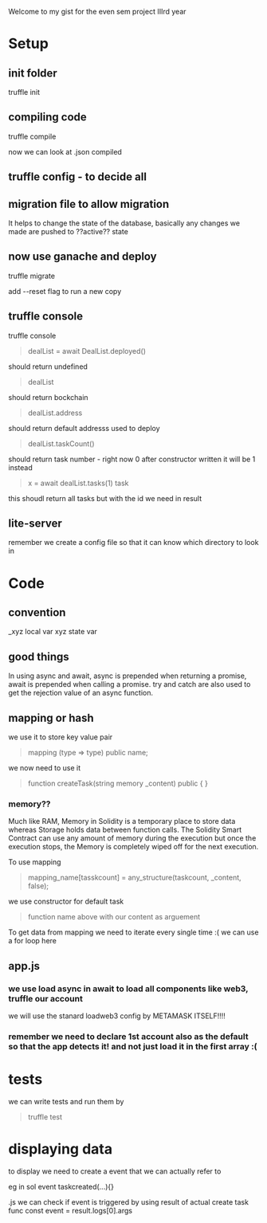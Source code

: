 Welcome to my gist for the even sem project IIIrd year

# Setup

## init folder
truffle init

## compiling code
truffle compile

now we can look at .json compiled

## truffle config - to decide all

## migration file to allow migration
It helps to change the state of the database, basically any changes we made are pushed to ??active?? state

## now use ganache and deploy
truffle migrate

add --reset flag to run a new copy

## truffle console
truffle console

> dealList = await DealList.deployed()

should return undefined

> dealList

should return bockchain

> dealList.address

should return default addresss used to deploy

> dealList.taskCount()

should return task number - right now 0
after constructor written it will be 1 instead


> x = await dealList.tasks(1)
> task

this shoudl return all tasks but with the id we need in result

## lite-server
remember we create a config file so that it can know which directory to look in

# Code

## convention
_xyz local var
xyz state var

## good things
In using async and await, async is prepended when returning a promise, await is prepended when calling a promise. try and catch are also used to get the rejection value of an async function.

## mapping or hash
we use it to store key value pair
> mapping (type => type) public name;

we now need to use it
>function createTask(string memory _content) public {
}


### memory??
Much like RAM, Memory in Solidity is a temporary place to store data whereas Storage holds data between function calls. The Solidity Smart Contract can use any amount of memory during the execution but once the execution stops, the Memory is completely wiped off for the next execution.


To use mapping
> mapping_name[tasskcount] = any_structure(taskcount, _content, false);

we use constructor for default task
> function name above with our content as arguement


To get data from mapping
we need to iterate every single time :(
we can use a for loop here

## app.js

### we use load async in await to load all components like web3, truffle our account
we will use the stanard loadweb3 config by METAMASK ITSELF!!!!

### remember we need to declare 1st account also as the default so that the app detects it! and not just load it in the first array :(



# tests

we can write tests
and run them by

> truffle test

# displaying data

to display we need to create a event that we can actually refer to

eg
in sol
	event taskcreated(...){}

.js
	we can check if event is triggered by using result of actual create task func
	const event = result.logs[0].args
